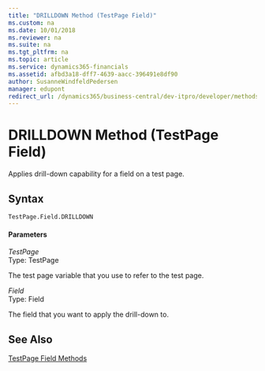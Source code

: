 ```yaml
---
title: "DRILLDOWN Method (TestPage Field)"
ms.custom: na
ms.date: 10/01/2018
ms.reviewer: na
ms.suite: na
ms.tgt_pltfrm: na
ms.topic: article
ms.service: dynamics365-financials
ms.assetid: afbd3a18-dff7-4639-aacc-396491e8df90
author: SusanneWindfeldPedersen
manager: edupont
redirect_url: /dynamics365/business-central/dev-itpro/developer/methods-auto/library
---
```


 

# DRILLDOWN Method (TestPage Field)
Applies drill-down capability for a field on a test page.  
  
## Syntax  
  
```  
TestPage.Field.DRILLDOWN  
```  
  
#### Parameters  
 *TestPage*  
 Type: TestPage  
  
 The test page variable that you use to refer to the test page.  
  
 *Field*  
 Type: Field  
  
 The field that you want to apply the drill-down to.  
  
## See Also  
 [TestPage Field Methods](devenv-TestPage-Field-Methods.md)